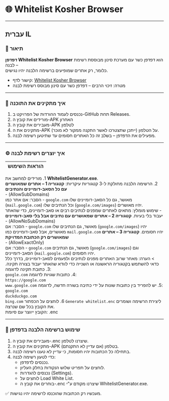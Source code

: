 # 🌐 Whitelist Kosher Browser  

---

## עברית IL

### 📖 תיאור
**דפדפן Whitelist Kosher Browser** הוא דפדפן כשר עם מערכת סינון מבוססת רשימת לבנה –  
כלומר, רק אתרים שמופיעים ברשימה הלבנה יהיו נגישים.  

- קישור לדף: [Whitelist Kosher Browser](https://github.com/JackKahunaLaguna25/WhitelistKosherBrowser/)  
- מטרה: זיכוי הרבים – דפדפן כשר עם סינון מבוסס רשימת לבנה  

---

### 💾 איך מתקינים את התוכנה
1. נכנסים לעמוד ההורדות של הפרויקט ב-GitHub תחת Releases.  
2. מורידים את קובץ ה-APK האחרון
3. מעבירים את קובץ ה-APK לטלפון
4. מתקינים את ה-APK על הטלפון (ייתכן שתצטרכו לאשר התקנה ממקור לא מוכר).  
5. מפעילים את הדפדפן – בשלב זה כל האתרים חסומים עד שתיטען רשימה לבנה.  

---
   
### ⚙️ איך יוצרים רשימת לבנה
| הוראות השימוש |
|:---:|
‏1. מורידים למחשב את **WhitelistGenerator.exe**.  
‏2. הרשימה הלבנה מחולקת ל-3 קטגוריות עיקריות:
   ‏**קטגוריה 1 – אתרים שמאושרים עם כל הסאב-דומיינים והנתיבים**  
   ‏- (AllowSubDomains)  
   ‏- הסבר: אם אתר כמו `google.com` מאושר, גם כל הסאב-דומיינים שלו (`mail.google.com`) וכל הנתיבים שלו (`google.com/images`) יהיו מאושרים.  
   ‏- שימוש מומלץ: מתאים לאתרים שמפנים לנתיבים רבים או סאב-דומיינים, כדי שהאתר יעבוד בלי בעיות.
   ‏**קטגוריה 2 – אתרים שמאושרים עם נתיבים אבל בלי סאב-דומיינים**  
   ‏- (AllowNoSubDomains)  
   ‏- הסבר: אם `google.com` מאושר, גם הנתיבים שלו (`google.com/images`) יהיו מאושרים, אבל סאב-דומיינים כמו `mail.google.com` יהיו חסומים.
   ‏**קטגוריה 3 – אתרים שמאושרים רק הכתובת המדויקת**  
   ‏- (AllowExactOnly)  
   ‏- הסבר: אם `google.com` מאושר, גם הנתיבים (`google.com/images`) וגם הסאב-דומיינים (`mail.google.com`) יהיו חסומים.  
   ‏> הערה: מאחר שרוב האתרים מפנים לנתיבים ולפעמים לסאב-דומיינים, בדרך כלל כדאי להשתמש בקטגוריה הראשונה או השנייה כדי לוודא שהאתר יעבוד בצורה תקינה.
‏3. כתובת תקינה לדוגמה:  
‏`google.com`
‏4. כתובות שגויות לדוגמה:  
‏`https://google.com`  
‏`www.google.com`
‏5. יש להפריד בין כתובות שונות על ידי כתיבה בשורה חדשה, לדוגמה:  
‏`google.com`  
‏`duckduckgo.com`  
‏`bing.com`
‏6. לוחצים על הכפתור `Generate whitelist.enc` ליצירת הרשימה ושומרים את הקובץ בכל שם שנרצה.  
   ‏הקובץ ייווצר עם סיומת: .enc

---

### 📱 שימוש ברשימה הלבנה בדפדפן
1. מעבירים את קובץ ה-.enc שיצרנו לטלפון.  
2. מתקינים את קובץ ה-APK בטלפון (אם עדיין לא התקנתם).  
3. בתחילה כל הכתובות יהיו חסומות, כי עדיין לא טענו רשימה לבנה.  
4. כדי לטעון רשימה לבנה:  
   - נכנסים לדפדפן.  
   - לוחצים על תפריט שלוש הנקודות בחלק העליון.  
   - נכנסים להגדרות (Settings).  
   - לוחצים על Load White List.  
   - בוחרים את קובץ ה-.enc שיצרנו מקודם ע"י WhitelistGenerator.exe.  

✅ מעכשיו רק הכתובות שהוכנסו לרשימה יהיו נגישות.
